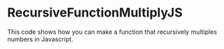 # RecursiveFunctionMultiplyJS

This code shows how you can make a function that recursively multiples numbers in Javascript.
